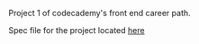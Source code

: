 Project 1 of codecademy's front end career path.

Spec file for the project located [here](https://content.codecademy.com/courses/freelance-1/unit-2/dasmotos-arts_redline.jpg)